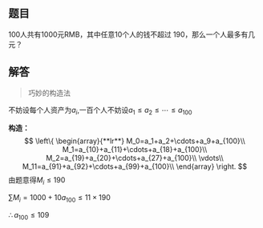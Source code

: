 ## 题目

100人共有1000元RMB，其中任意10个人的钱不超过 190，那么一个人最多有几元？

## 解答

> 巧妙的构造法

不妨设每个人资产为$a_i$,一百个人不妨设$a_1\le a_2\le \cdots \le a_{100}$

**构造：**
$$
\left\{
\begin{array}{**lr**}
M_0=a_1+a_2+\cdots+a_9+a_{100}\\
M_1=a_{10}+a_{11}+\cdots+a_{18}+a_{100}\\
M_2=a_{19}+a_{20}+\cdots+a_{27}+a_{100}\\
\vdots\\
M_11=a_{91}+a_{92}+\cdots+a_{99}+a_{100}\\
\end{array}
\right.
$$
由题意得$M_i\le190$

$\sum M_i=1000+10a_{100}\le11\times190$

$\therefore a_{100}\le 109$



